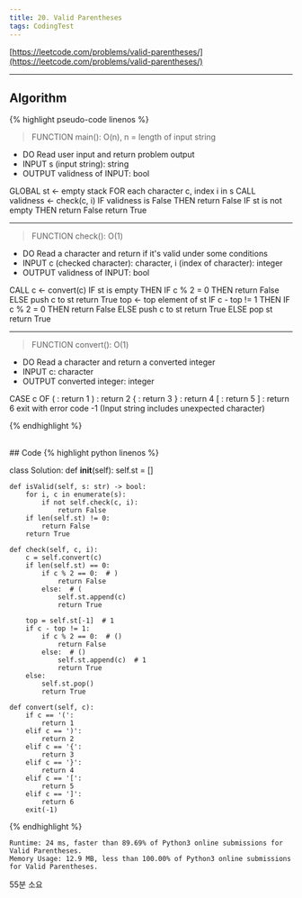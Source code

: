 ```yaml
---
title: 20. Valid Parentheses
tags: CodingTest
---
```



[https://leetcode.com/problems/valid-parentheses/](https://leetcode.com/problems/valid-parentheses/)

<!--more-->

---

## Algorithm
{% highlight pseudo-code linenos %}
> FUNCTION main(): O(n), n = length of input string
- DO      Read user input and return problem output
- INPUT   s (input string): string
- OUTPUT  validness of INPUT: bool

GLOBAL st ← empty stack
FOR each character c, index i in s
    CALL validness ← check(c, i)
    IF validness is False THEN
        return False
IF st is not empty THEN
    return False
return True

---

> FUNCTION check(): O(1)
- DO      Read a character and return if it's valid under some conditions
- INPUT   c (checked character): character, i (index of character): integer
- OUTPUT  validness of INPUT: bool

CALL c ← convert(c)
IF st is empty THEN
    IF c % 2 = 0 THEN
        return False
    ELSE
        push c to st
        return True
top ← top element of st
IF c - top != 1 THEN
    IF c % 2 = 0 THEN
        return False
    ELSE
        push c to st
        return True
ELSE
    pop st
    return True

---

> FUNCTION convert(): O(1)
- DO      Read a character and return a converted integer
- INPUT   c: character
- OUTPUT  converted integer: integer

CASE c OF
    ( : return 1
    ) : return 2
    { : return 3
    } : return 4
    [ : return 5
    ] : return 6
exit with error code -1 (Input string includes unexpected character)

{% endhighlight %}

<br>
## Code
{% highlight python linenos %}

class Solution:
    def __init__(self):
        self.st = []

    def isValid(self, s: str) -> bool:
        for i, c in enumerate(s):
            if not self.check(c, i):
                return False
        if len(self.st) != 0:
            return False
        return True

    def check(self, c, i):
        c = self.convert(c)
        if len(self.st) == 0:
            if c % 2 == 0:  # )
                return False
            else:  # (
                self.st.append(c)
                return True

        top = self.st[-1]  # 1
        if c - top != 1:
            if c % 2 == 0:  # ()
                return False
            else:  # ()
                self.st.append(c)  # 1
                return True
        else:
            self.st.pop()
            return True

    def convert(self, c):
        if c == '(':
            return 1
        elif c == ')':
            return 2
        elif c == '{':
            return 3
        elif c == '}':
            return 4
        elif c == '[':
            return 5
        elif c == ']':
            return 6
        exit(-1)

{% endhighlight %}

    Runtime: 24 ms, faster than 89.69% of Python3 online submissions for Valid Parentheses.
    Memory Usage: 12.9 MB, less than 100.00% of Python3 online submissions for Valid Parentheses.

55분 소요
